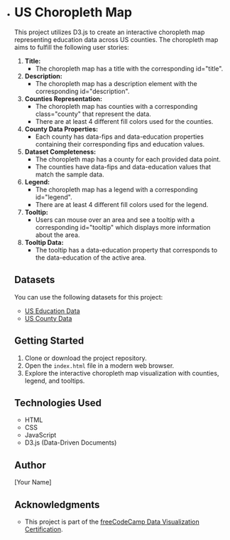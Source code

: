 
- # US Choropleth Map

  This project utilizes D3.js to create an interactive choropleth map representing education data across US counties. The choropleth map aims to fulfill the following user stories:

  1. **Title:**
     - The choropleth map has a title with the corresponding id="title".
  2. **Description:**
     - The choropleth map has a description element with the corresponding id="description".
  3. **Counties Representation:**
     - The choropleth map has counties with a corresponding class="county" that represent the data.
     - There are at least 4 different fill colors used for the counties.
  4. **County Data Properties:**
     - Each county has data-fips and data-education properties containing their corresponding fips and education values.
  5. **Dataset Completeness:**
     - The choropleth map has a county for each provided data point.
     - The counties have data-fips and data-education values that match the sample data.
  6. **Legend:**
     - The choropleth map has a legend with a corresponding id="legend".
     - There are at least 4 different fill colors used for the legend.
  7. **Tooltip:**
     - Users can mouse over an area and see a tooltip with a corresponding id="tooltip" which displays more information about the area.
  8. **Tooltip Data:**
     - The tooltip has a data-education property that corresponds to the data-education of the active area.

  ## Datasets

  You can use the following datasets for this project:

  - [US Education Data](https://cdn.freecodecamp.org/testable-projects-fcc/data/choropleth_map/for_user_education.json)
  - [US County Data](https://cdn.freecodecamp.org/testable-projects-fcc/data/choropleth_map/counties.json)

  ## Getting Started

  1. Clone or download the project repository.
  2. Open the `index.html` file in a modern web browser.
  3. Explore the interactive choropleth map visualization with counties, legend, and tooltips.

  ## Technologies Used

  - HTML
  - CSS
  - JavaScript
  - D3.js (Data-Driven Documents)

  ## Author

  [Your Name]

  ## Acknowledgments

  - This project is part of the [freeCodeCamp Data Visualization Certification](https://www.freecodecamp.org/learn/data-visualization/data-visualization-projects).
